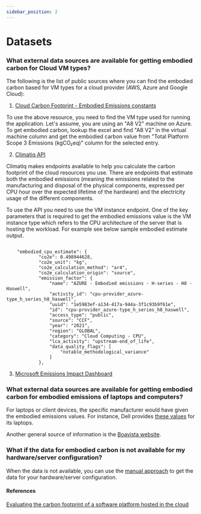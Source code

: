 ```yaml
---
sidebar_position: 2
---
```



# Datasets

### What external data sources are available for getting embodied carbon for Cloud VM types?​

The following is the list of public sources where you can find the embodied carbon based for VM types for a cloud provider (AWS, Azure and Google Cloud):

1. [Cloud Carbon Footprint - Embodied Emissions constants](https://docs.google.com/spreadsheets/d/1k-6JtneEu4E9pXQ9QMCXAfyntNJl8MnV2YzO4aKHh-0/edit#gid=0)

To use the above resource, you need to find the VM type used for running the application. Let's assume, you are using an "A8 V2" machine on Azure. To get embodied carbon, lookup the excel and find "A8 V2" in the virtual machine column and get the embodied carbon value from "Total Platform Scope 3 Emissions (kgCO₂eq)" column for the selected entry.

2. [Climatiq API](https://www.climatiq.io/docs#cloud-computing)

Climatiq makes endpoints available to help you calculate the carbon footprint of the cloud resources you use. There are endpoints that estimate both the embodied emissions (meaning the emissions related to the manufacturing and disposal of the physical components, expressed per CPU hour over the expected lifetime of the hardware) and the electricity usage of the different components.

To use the API you need to use the VM instance endpoint. One of the key parameters that is required to get the embodied emissions value is the VM instance type which refers to the CPU architecture of the server that is hosting the workload. For example see below sample embodied estimate output.

~~~

    "embodied_cpu_estimate": {
            "co2e": 0.498944628,
            "co2e_unit": "kg",
            "co2e_calculation_method": "ar4",
            "co2e_calculation_origin": "source",
            "emission_factor": {
                "name": "AZURE - Embodied emissions - H-series - H8 - Haswell",
                "activity_id": "cpu-provider_azure-type_h_series_h8_haswell",
                "uuid": "1e5983ef-a134-417a-944a-3f1c93b9f61e",
                "id": "cpu-provider_azure-type_h_series_h8_haswell",
                "access_type": "public",
                "source": "CCF",
                "year": "2021",
                "region": "GLOBAL",
                "category": "Cloud Computing - CPU",
                "lca_activity": "upstream-end_of_life",
                "data_quality_flags": [
                    "notable_methodological_variance"
                ]
            },
~~~

3. [Microsoft Emissions Impact Dashboard](https://www.climatiq.io/docs#cloud-computing)




### What external data sources are available for getting embodied carbon for embodied emissions of laptops and computers?​

For laptops or client devices, the specific manufacturer would have given the embodied emissions values. For instance, Dell provides [these values](https://i.dell.com/sites/content/corporate/corp-comm/en/Documents/dell-laptop-carbon-footprint-whitepaper.pdf) for its laptops. 

Another general source of information is the [Boavista website](https://dataviz.boavizta.org/).

### What if the data for embodied carbon is not available for my hardware/server configuration?​

When the data is not available, you can use the [manual approach](https://sci-data.greensoftware.foundation/M/ManualEmbodiedLookupProcess) to get the data for your hardware/server configuration.

#### References

[Evaluating the carbon footprint of a software platform hosted in the cloud](https://medium.com/teads-engineering/evaluating-the-carbon-footprint-of-a-software-platform-hosted-in-the-cloud-e716e14e060c)